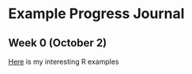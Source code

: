 # Example Progress Journal

## Week 0 (October 2)

[Here](Files/interesting_examples.html) is my interesting R examples
